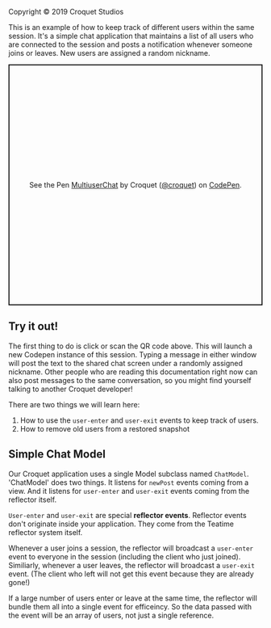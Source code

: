 Copyright © 2019 Croquet Studios

This is an example of how to keep track of different users within the same session. It's a simple chat application that maintains a list of all users who are connected to the session and posts a notification whenever someone joins or leaves. New users are assigned a random nickname.

<p class="codepen" data-height="477" data-theme-id="37149" data-default-tab="js,result" data-user="bbupton" data-slug-hash="YoVwQV" style="height: 477px; box-sizing: border-box; display: flex; align-items: center; justify-content: center; border: 2px solid; margin: 1em 0; padding: 1em;" data-pen-title="Multiuser Chat">
  <span>See the Pen <a href="https://codepen.io/bbupton/pen/YoVwQV">
  MultiuserChat</a> by Croquet (<a href="https://codepen.io/croquet">@croquet</a>)
  on <a href="https://codepen.io">CodePen</a>.</span>
</p>
<script async src="https://static.codepen.io/assets/embed/ei.js"></script>

## **Try it out!**
The first thing to do is click or scan the QR code above. This will launch a new Codepen instance of this session. Typing a message in either window will post the text to the shared chat screen under a randomly assigned nickname. Other people who are reading this documentation right now can also post messages to the same conversation, so you might find yourself talking to another Croquet developer!

There are two things we will learn here:

1. How to use the `user-enter` and `user-exit` events to keep track of users.
3. How to remove old users from a restored snapshot

## Simple Chat Model

Our Croquet application uses a single Model subclass named `ChatModel`. 'ChatModel' does two things. It listens for `newPost` events coming from a view. And it listens for `user-enter` and `user-exit` events coming from the reflector itself.

`User-enter` and `user-exit` are special **reflector events**. Reflector events don't originate inside your application. They come from the Teatime reflector system itself.

Whenever a user joins a session, the reflector will broadcast a `user-enter` event to everyone in the session (including the client who just joined). Similiarly, whenever a user leaves, the reflector will broadcast a `user-exit` event. (The client who left will not get this event because they are already gone!)

If a large number of users enter or leave at the same time, the reflector will bundle them all into a single event for efficeincy. So the data passed with the event will be an array of users, not just a single reference.


